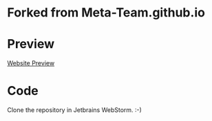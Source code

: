 # Forked from Meta-Team.github.io

# Preview
[Website Preview](https://quokecola.github.io/)

# Code
Clone the repository in Jetbrains WebStorm. :-)
